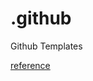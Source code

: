 # .github
Github Templates

[reference](https://www.freecodecamp.org/news/how-to-use-the-dot-github-repository/)